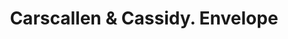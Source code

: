 ---
doi: 10.7916/D8PP0HSN
date_other: '1903'
date_other_textual: '1903'
form: printed ephemera
genre:
- Envelopes
name:
- Carscallen & Cassidy
object_in_context_url: https://biggert.cul.columbia.edu/items/view/ave_biggert_00799
subject_hierarchical_geographic:
- Jersey City, New Jersey, United States
subject_name:
- Carscallen & Cassidy
title: Carscallen & Cassidy. Envelope
sort_title: Carscallen & Cassidy. Envelope
call_number: ave_biggert_00799
coordinates:
- 40.714,-74.071
pid: ave_biggert_00799
identifiers: ave_biggert_00799
thumbnail: https://derivativo-2.library.columbia.edu/iiif/2/ldpd:345415/full/!256,256/0/native.jpg
permalink: /biggert/ave_biggert_00799/
layout: iiif-image-page
---